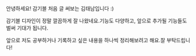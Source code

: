 안녕하세요! 감기블 처음 글 써보는 김태남입니다 :)

감기블 디자인이 정말 깔끔하게 잘 나왔네요.기능도 다양하고, 앞으로 추가될 기능들도 벌써 기대가 됩니다.

앞으로 저도 공부하거나 기록하고 싶은 내용을 하나씩 정리해보려고 해요.잘 부탁드립니다!